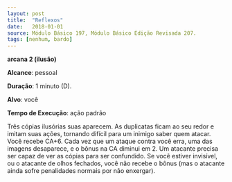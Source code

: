 ```yaml
---
layout: post
title:  "Reflexos"
date:   2018-01-01
source: Módulo Básico 197, Módulo Básico Edição Revisada 207.
tags: [nenhum, bardo]
---
```


**arcana 2 (ilusão)**

**Alcance**: pessoal

**Duração**: 1 minuto (D).

**Alvo**: você

**Tempo de Execução**: ação padrão

Três cópias ilusórias suas aparecem. As duplicatas ficam ao seu redor e imitam suas ações, tornando difícil para um inimigo saber quem atacar.
Você recebe CA+6. Cada vez que um ataque contra você erra, uma das imagens desaparece, e o bônus na CA diminui em 2.
Um atacante precisa ser capaz de ver as cópias para ser confundido. Se você estiver invisível, ou o atacante de olhos fechados, você não recebe o bônus (mas o atacante ainda sofre penalidades normais por não enxergar).
